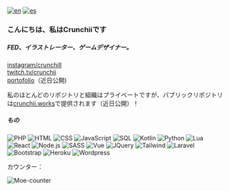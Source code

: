 [![en](https://img.shields.io/badge/lang-en-red.svg)](https://github.com/Mohizuki/Mohizuki/blob/main/README.md)
[![es](https://img.shields.io/badge/lang-jp-blue.svg)](https://github.com/Mohizuki/Mohizuki/blob/main/README.jp.md)

<h3 align=left>こんにちは、私はCrunchiiです</h3> 
<h5 align=left>FED、イラストレーター、ゲームデザイナー。</h5>

[instagram/crunchill][ig]<br/>
[twitch.tv/crunchii][tw]<br/>
[portofolio][porto]（近日公開)

私のほとんどのリポジトリと組織はプライベートですが、パブリックリポジトリは[crunchii.works][org]で提供されます（近日公開）！

<h5 align=left>もの</h5>

![PHP](https://img.shields.io/badge/-PHP-000?&logo=PHP)
![HTML](https://img.shields.io/badge/-HTML-000?&logo=HTML5)
![CSS](https://img.shields.io/badge/-CSS-000?&logo=CSS3)
![JavaScript](https://img.shields.io/badge/-JavaScript-000?&logo=JavaScript)
![SQL](https://img.shields.io/badge/-SQL-000?&logo=MySQL)
![Kotlin](https://img.shields.io/badge/-Kotlin-000?&logo=Kotlin)
![Python](https://img.shields.io/badge/-Python-000?&logo=Python)
![Lua](https://img.shields.io/badge/-Lua-000?&logo=Lua)
![React](https://img.shields.io/badge/-React-000?&logo=React)
![Node.js](https://img.shields.io/badge/-Node.js-000?&logo=Node.js)
![SASS](https://img.shields.io/badge/-sass-000?&logo=sass)
![Vue](https://img.shields.io/badge/-vue.js-000?&logo=vue.js)
![JQuery](https://img.shields.io/badge/-jquery-000?&logo=jquery)
![Tailwind](https://img.shields.io/badge/-tailwindcss-000?&logo=tailwindcss)
![Laravel](https://img.shields.io/badge/-laravel-000?&logo=laravel)
![Bootstrap](https://img.shields.io/badge/-Bootstrap-000?&logo=Bootstrap)
![Heroku](https://img.shields.io/badge/-heroku-000?&logo=Heroku)
![Wordpress](https://img.shields.io/badge/-wordpress-000?&logo=wordpress)

[ig]: https://www.instagram.com/crunchill/
[tw]: https://www.twitch.tv/crunchii
[porto]: #
[org]: https://github.com/crunchii-works
[4]: https://count.chiya.dev/get/@crunchii?theme=asoul

カウンター：

![Moe-counter][4]
